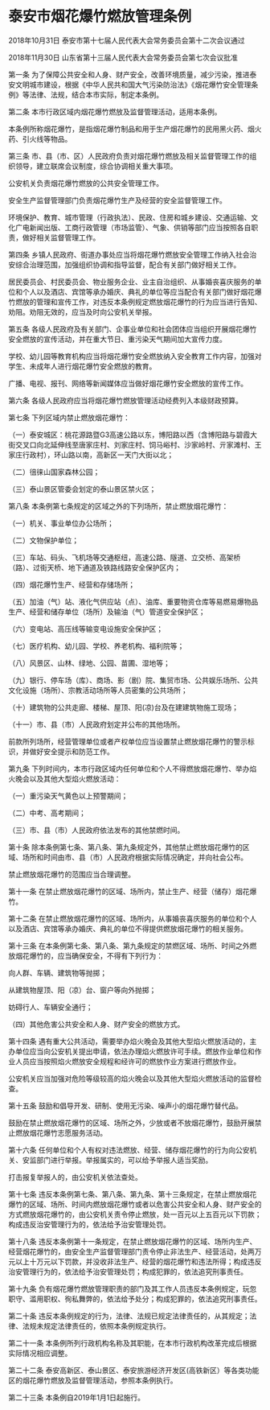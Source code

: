 # 泰安市烟花爆竹燃放管理条例

2018年10月31日 泰安市第十七届人民代表大会常务委员会第十二次会议通过

2018年11月30日 山东省第十三届人民代表大会常务委员会第七次会议批准

<!-- INFO END -->

第一条 为了保障公共安全和人身、财产安全，改善环境质量，减少污染，推进泰安文明城市建设，根据《中华人民共和国大气污染防治法》《烟花爆竹安全管理条例》等法律、法规，结合本市实际，制定本条例。

第二条 本市行政区域内烟花爆竹燃放及监督管理活动，适用本条例。

本条例所称烟花爆竹，是指烟花爆竹制品和用于生产烟花爆竹的民用黑火药、烟火药、引火线等物品。

第三条 市、县（市、区）人民政府负责对烟花爆竹燃放及相关监督管理工作的组织领导，建立联席会议制度，综合协调相关重大事项。

公安机关负责烟花爆竹燃放的公共安全管理工作。

安全生产监督管理部门负责烟花爆竹生产及经营的安全监督管理工作。

环境保护、教育、城市管理（行政执法）、民政、住房和城乡建设、交通运输、文化广电新闻出版、工商行政管理（市场监管）、气象、供销等部门应当按照各自职责，做好相关监督管理工作。

第四条 乡镇人民政府、街道办事处应当将烟花爆竹燃放安全管理工作纳入社会治安综合治理范围，加强组织协调和指导监督，配合有关部门做好相关工作。

居民委员会、村民委员会、物业服务企业、业主自治组织、从事婚丧喜庆服务的单位和个人以及酒店、宾馆等承办婚庆、典礼的单位等应当配合有关部门做好烟花爆竹燃放的管理和宣传工作，对违反本条例规定燃放烟花爆竹的行为应当进行告知、劝阻。劝阻无效的，应当及时向公安机关举报。

第五条 各级人民政府及有关部门、企事业单位和社会团体应当组织开展烟花爆竹安全燃放的宣传活动，并在重大节日、重污染天气期间加大宣传力度。

学校、幼儿园等教育机构应当将烟花爆竹安全燃放纳入安全教育工作内容，加强对学生、未成年人进行烟花爆竹安全燃放的教育。

广播、电视、报刊、网络等新闻媒体应当做好烟花爆竹安全燃放的宣传工作。

第六条 各级人民政府应当将烟花爆竹燃放管理活动经费列入本级财政预算。

第七条 下列区域内禁止燃放烟花爆竹：

（一）泰安城区：桃花源路暨G3高速公路以东，博阳路以西（含博阳路与碧霞大街交叉口向北延伸线至唐家庄村、刘家庄村、饲马峪村、沙家岭村、亓家滩村、王家庄行政村），环山路以南，高新区一天门大街以北；

（二）徂徕山国家森林公园；

（三）泰山景区管委会划定的泰山景区禁火区；

第八条 本条例第七条规定的区域之外的下列场所，禁止燃放烟花爆竹：

（一）机关、事业单位办公场所；

（二）文物保护单位；

（三）车站、码头、飞机场等交通枢纽，高速公路、隧道、立交桥、高架桥（路）、过街天桥、地下通道及铁路线路安全保护区内；

（四）烟花爆竹生产、经营和存储场所；

（五）加油（气）站、液化气供应站（点）、油库、重要物资仓库等易燃易爆物品生产、经营和储存单位（场所）及输油（气）管道安全保护区；

（六）变电站、高压线等输变电设施安全保护区；

（七）医疗机构、幼儿园、学校、养老机构、福利院等；

（八）风景区、山林、绿地、公园、苗圃、湿地等；

（九）银行、停车场（库）、商场、影（剧）院、集贸市场、公共娱乐场所、公共文化设施（场所）、宗教活动场所等人员密集的公共场所；

（十）建筑物的公共走廊、楼梯、屋顶、阳(凉)台及在建建筑物施工现场；

（十一）市、县（市）人民政府划定并公布的其他场所。

前款所列场所，经营管理单位或者产权单位应当设置禁止燃放烟花爆竹的警示标识，并做好安全提示和防范工作。

第九条 下列时间内，本市行政区域内任何单位和个人不得燃放烟花爆竹、举办焰火晚会以及其他大型焰火燃放活动：

（一）重污染天气黄色以上预警期间；

（二）中考、高考期间；

（三）市、县（市）人民政府依法发布的其他禁燃时间。

第十条 除本条例第七条、第八条、第九条规定外，其他禁止燃放烟花爆竹的区域、场所和时间由市、县（市）人民政府根据实际情况确定，并向社会公布。

禁止燃放烟花爆竹的范围应当合理调整。

第十一条 在禁止燃放烟花爆竹的区域、场所内，禁止生产、经营（储存）烟花爆竹。

第十二条 在禁止燃放烟花爆竹的区域、场所内，从事婚丧喜庆服务的单位和个人以及酒店、宾馆等承办婚庆、典礼的单位不得提供燃放烟花爆竹的相关服务。

第十三条 在本条例第七条、第八条、第九条规定的禁燃区域、场所、时间之外燃放烟花爆竹的，应当确保安全，不得有下列行为：

向人群、车辆、建筑物等抛掷；

从建筑物屋顶、阳（凉）台、窗户等向外抛掷；

妨碍行人、车辆安全通行；

（四）其他危害公共安全和人身、财产安全的燃放方式。

第十四条 遇有重大公共活动，需要举办焰火晚会及其他大型焰火燃放活动的，主办单位应当向公安机关提出申请，依法办理焰火燃放许可手续。燃放作业单位和作业人员应当按照焰火燃放安全规程和经许可的燃放作业方案进行燃放作业。

公安机关应当加强对危险等级较高的焰火晚会以及其他大型焰火燃放活动的监督检查。

第十五条 鼓励和倡导开发、研制、使用无污染、噪声小的烟花爆竹替代品。

鼓励在禁止燃放烟花爆竹的区域、场所之外，少放或者不放烟花爆竹，鼓励开展禁止燃放烟花爆竹志愿服务活动。

第十六条 任何单位和个人有权对违法燃放、经营、储存烟花爆竹的行为向公安机关、安监部门进行举报。举报属实的，可以给予举报人适当奖励。

打击报复举报人的，由公安机关依法查处。

第十七条 违反本条例第七条、第八条、第九条、第十三条规定，在禁止燃放烟花爆竹的区域、场所、时间内燃放烟花爆竹或者以危害公共安全和人身、财产安全的方式燃放烟花爆竹的，由公安机关责令停止燃放，处一百元以上五百元以下罚款；构成违反治安管理行为的，依法给予治安管理处罚。

第十八条 违反本条例第十一条规定，在禁止燃放烟花爆竹的区域、场所内生产、经营烟花爆竹的，由安全生产监督管理部门责令停止非法生产、经营活动，处两万元以上十万元以下罚款，并没收非法生产、经营的烟花爆竹和违法所得；构成违反治安管理行为的，依法给予治安管理处罚；构成犯罪的，依法追究刑事责任。

第十九条 负有烟花爆竹燃放管理职责的部门及其工作人员违反本条例规定，玩忽职守、滥用职权、徇私舞弊的，依法给予处分；构成犯罪的，依法追究刑事责任。

第二十条 违反本条例规定的行为，法律、法规已规定法律责任的，从其规定；法律、法规未规定法律责任的，依照本条例规定执行。

第二十一条 本条例所列行政机构名称及其职能，在本市行政机构改革完成后根据实际情况相应调整。

第二十二条 泰安高新区、泰山景区、泰安旅游经济开发区(高铁新区）等各类功能区的烟花爆竹燃放及监督管理活动，参照本条例执行。

第二十三条 本条例自2019年1月1日起施行。

